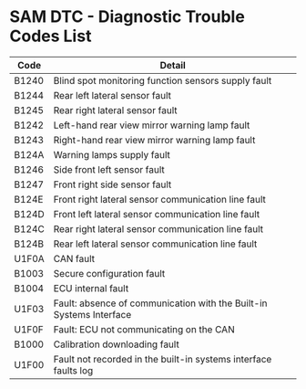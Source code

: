 # SAM DTC - Diagnostic Trouble Codes List

| Code | Detail |
| - | - |
| B1240 | Blind spot monitoring function sensors supply fault |
| B1244 | Rear left lateral sensor fault |
| B1245 | Rear right lateral sensor fault |
| B1242 | Left-hand rear view mirror warning lamp fault |
| B1243 | Right-hand rear view mirror warning lamp fault |
| B124A | Warning lamps supply fault |
| B1246 | Side front left sensor fault |
| B1247 | Front right side sensor fault |
| B124E | Front right lateral sensor communication line fault |
| B124D | Front left lateral sensor communication line fault |
| B124C | Rear right lateral sensor communication line fault |
| B124B | Rear left lateral sensor communication line fault |
| U1F0A | CAN fault |
| B1003 | Secure configuration fault |
| B1004 | ECU internal fault |
| U1F03 | Fault: absence of communication with the Built-in Systems Interface |
| U1F0F | Fault: ECU not communicating on the CAN |
| B1000 | Calibration downloading fault |
| U1F00 | Fault not recorded in the built-in systems interface faults log |
